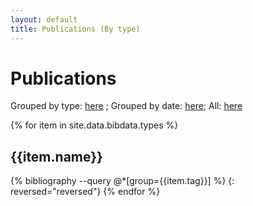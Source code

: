 ```yaml
---
layout: default
title: Publications (By type)
---
```


# Publications

Grouped by type: [here](publications-type) ; Grouped by date: [here](publications-date); All: [here](publications-all)

{% for item in site.data.bibdata.types %}
## {{item.name}}
{% bibliography --query @*[group={{item.tag}}] %}
{: reversed="reversed"}
{% endfor %}